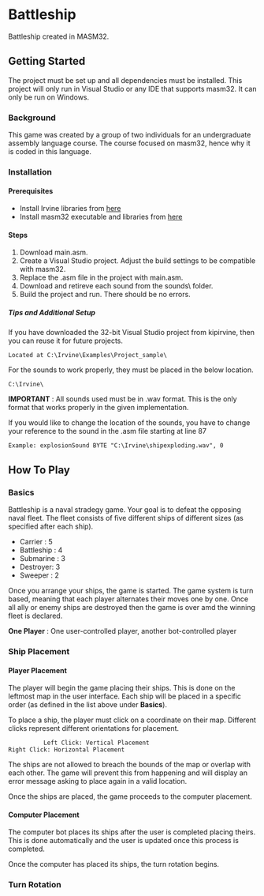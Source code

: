 # Battleship
Battleship created in MASM32.

## Getting Started

The project must be set up and all dependencies must be installed. This project will only run in Visual Studio or any IDE that supports masm32. It can only be run on Windows.

### Background

This game was created by a group of two individuals for an undergraduate assembly language course. The course focused on masm32, hence why it is coded in this language. 

### Installation

#### Prerequisites

* Install Irvine libraries from [here](http://kipirvine.com/asm/examples/)
* Install masm32 executable and libraries from [here](http://www.masm32.com/download.htm)

#### Steps

1. Download main.asm.
2. Create a Visual Studio project. Adjust the build settings to be compatible with masm32.
3. Replace the .asm file in the project with main.asm.
4. Download and retireve each sound from the sounds\ folder.
5. Build the project and run. There should be no errors.

##### Tips and Additional Setup

If you have downloaded the 32-bit Visual Studio project from kipirvine, then you can reuse
it for future projects.
```
Located at C:\Irvine\Examples\Project_sample\
```

For the sounds to work properly, they must be placed in the below location.
```
C:\Irvine\
```
**IMPORTANT** : All sounds used must be in .wav format. This is the only format that
works properly in the given implementation.

If you would like to change the location of the sounds, you have to change your reference to the
sound in the .asm file starting at line 87
```
Example: explosionSound BYTE "C:\Irvine\shipexploding.wav", 0
```

## How To Play

### Basics

Battleship is a naval stradegy game. Your goal is to defeat the opposing naval fleet. The fleet consists of five different ships of different sizes (as specified after each ship).
 
 * Carrier : 5
 * Battleship : 4
 * Submarine : 3
 * Destroyer: 3
 * Sweeper : 2
 
Once you arrange your ships, the game is started. The game system is turn based, meaning that each player alternates their moves one by one. Once all ally or enemy ships are destroyed then the game is over amd the winning fleet is declared.

**One Player** : One user-controlled player, another bot-controlled player

### Ship Placement

#### Player Placement

The player will begin the game placing their ships. This is done on the leftmost map in the user interface. Each ship will be placed in a specific order (as defined in the list above under **Basics**).

To place a ship, the player must click on a coordinate on their map. Different clicks represent different orientations for placement.
```
          Left Click: Vertical Placement                                          Right Click: Horizontal Placement
```
The ships are not allowed to breach the bounds of the map or overlap with each other. The game will prevent this from happening and will display an error message asking to place again in a valid location.

Once the ships are placed, the game proceeds to the computer placement.

#### Computer Placement

The computer bot places its ships after the user is completed placing theirs. This is done automatically and the user is updated once this process is completed.

Once the computer has placed its ships, the turn rotation begins.

### Turn Rotation
